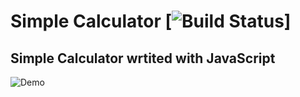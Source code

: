 # Simple  Calculator [![Build Status](https://secure.travis-ci.org/zenorocha/sublime-javascript-snippets.svg?branch=master)]
## Simple Calculator wrtited with JavaScript ##

![Demo](https://yadi.sk/i/t8-e_YDg3TqRRE)
